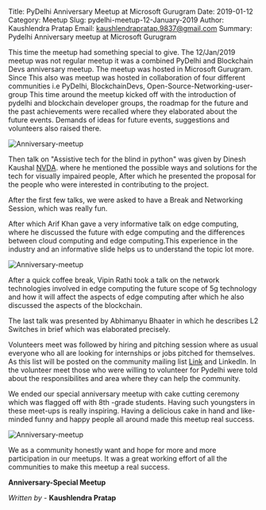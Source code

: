 Title: PyDelhi Anniversary Meetup at Microsoft Gurugram
Date: 2019-01-12
Category: Meetup
Slug: pydelhi-meetup-12-January-2019
Author: Kaushlendra Pratap
Email: kaushlendrapratap.9837@gmail.com
Summary: Pydelhi Anniversary meetup at Microsoft Gurugram

This time the meetup had something special to give. The 12/Jan/2019 meetup was not regular meetup it was a combined PyDelhi and Blockchain Devs anniversary meetup. The meetup was hosted in Microsoft Gurugram. Since This also was meetup was hosted in collaboration of four different communities i.e PyDelhi, BlockchainDevs, Open-Source-Networking-user-group This time around the meetup kicked off with the introduction of pydelhi and blockchain developer groups, the roadmap for the future and the past achievements were recalled where they elaborated about the future events. Demands of ideas for future events, suggestions and volunteers also raised there.

![Anniversary-meetup]({filename}/images/12-01-19-Anniversary-meetup3.jpeg)

Then talk on "Assistive tech for the blind in python" was given by Dinesh Kaushal [NVDA](https://github.com/nvaccess/nvda). where he mentioned the possible ways and solutions for the tech for visually impaired people, After which he presented the proposal for the people who were interested in contributing to the project.

After the first few talks, we were asked to have a Break and Networking Session, which was really fun.

After which Arif Khan gave a very informative talk on edge computing, where he discussed the future with edge computing and the differences between cloud computing and edge computing.This experience in the industry and an informative slide helps us to understand the topic lot more.

![Anniversary-meetup]({filename}/images/12-01-19-Anniversary-meetup1.jpeg)

After a quick coffee break, Vipin Rathi took a talk on the network technologies involved in edge computing the future scope of 5g technology and how it will affect the aspects of edge computing after which he also discussed the aspects of the blockchain.

The last talk was presented by Abhimanyu Bhaater in which he describes L2 Switches in brief which was elaborated precisely.

Volunteers meet was followed by hiring and pitching session where as usual everyone who all are looking for internships or jobs pitched for themselves. As this list will be posted on the community mailing list [Link](https://mail.python.org/pipermail/ncr-python.in/2019-January/001822.html) and LinkedIn. In the volunteer meet those who were willing to volunteer for Pydelhi were told about the responsibilites and area where they can help the community.

We ended our special anniversary meetup with cake cutting ceremony which was flagged off with 8th -grade students. Having such youngsters in these meet-ups is really inspiring. Having a delicious cake in hand and like-minded funny and happy people all around made this meetup real success.

![Anniversary-meetup]({filename}/images/12-01-19-Anniversary-meetup.jpeg)

We as a community honestly want and hope for more and more participation in our meetups. It was a great working effort of all the communities to make this meetup a real success.

**Anniversary-Special Meetup**


*Written by* -  **Kaushlendra Pratap**
